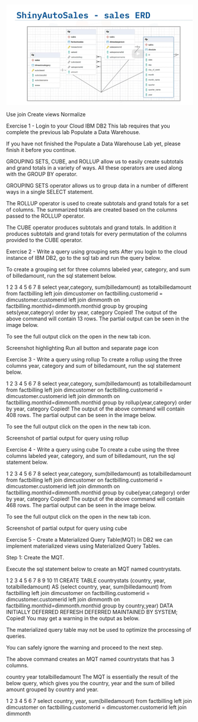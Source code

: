 ![image](./example.png)

Use join
Create views
Normalize

Exercise 1 - Login to your Cloud IBM DB2
This lab requires that you complete the previous lab Populate a Data Warehouse.

If you have not finished the Populate a Data Warehouse Lab yet, please finish it before you continue.

GROUPING SETS, CUBE, and ROLLUP allow us to easily create subtotals and grand totals in a variety of ways. All these operators are used along with the GROUP BY operator.

GROUPING SETS operator allows us to group data in a number of different ways in a single SELECT statement.

The ROLLUP operator is used to create subtotals and grand totals for a set of columns. The summarized totals are created based on the columns passed to the ROLLUP operator.

The CUBE operator produces subtotals and grand totals. In addition it produces subtotals and grand totals for every permutation of the columns provided to the CUBE operator.

Exercise 2 - Write a query using grouping sets
After you login to the cloud instance of IBM DB2, go to the sql tab and run the query below.

To create a grouping set for three columns labeled year, category, and sum of billedamount, run the sql statement below.

1
2
3
4
5
6
7
8
select year,category, sum(billedamount) as totalbilledamount
from factbilling
left join dimcustomer
on factbilling.customerid = dimcustomer.customerid
left join dimmonth
on factbilling.monthid=dimmonth.monthid
group by grouping sets(year,category)
order by year, category
Copied!
The output of the above command will contain 13 rows. The partial output can be seen in the image below.

To see the full output click on the open in the new tab icon.

Screenshot highlighting Run all button and separate page icon

Exercise 3 - Write a query using rollup
To create a rollup using the three columns year, category and sum of billedamount, run the sql statement below.

1
2
3
4
5
6
7
8
select year,category, sum(billedamount) as totalbilledamount
from factbilling
left join dimcustomer
on factbilling.customerid = dimcustomer.customerid
left join dimmonth
on factbilling.monthid=dimmonth.monthid
group by rollup(year,category)
order by year, category
Copied!
The output of the above command will contain 408 rows. The partial output can be seen in the image below.

To see the full output click on the open in the new tab icon.

Screenshot of partial output for query using rollup

Exercise 4 - Write a query using cube
To create a cube using the three columns labeled year, category, and sum of billedamount, run the sql statement below.

1
2
3
4
5
6
7
8
select year,category, sum(billedamount) as totalbilledamount
from factbilling
left join dimcustomer
on factbilling.customerid = dimcustomer.customerid
left join dimmonth
on factbilling.monthid=dimmonth.monthid
group by cube(year,category)
order by year, category
Copied!
The output of the above command will contain 468 rows. The partial output can be seen in the image below.

To see the full output click on the open in the new tab icon.

Screenshot of partial output for query using cube

Exercise 5 - Create a Materialized Query Table(MQT)
In DB2 we can implement materialized views using Materialized Query Tables.

Step 1: Create the MQT.

Execute the sql statement below to create an MQT named countrystats.

1
2
3
4
5
6
7
8
9
10
11
CREATE TABLE countrystats (country, year, totalbilledamount) AS
  (select country, year, sum(billedamount)
from factbilling
left join dimcustomer
on factbilling.customerid = dimcustomer.customerid
left join dimmonth
on factbilling.monthid=dimmonth.monthid
group by country,year)
     DATA INITIALLY DEFERRED
     REFRESH DEFERRED
     MAINTAINED BY SYSTEM;
Copied!
You may get a warning in the output as below.

The materialized query table may not be used to optimize the processing of queries.

You can safely ignore the warning and proceed to the next step.

The above command creates an MQT named countrystats that has 3 columns.

country
year
totalbilledamount
The MQT is essentially the result of the below query, which gives you the country, year and the sum of billed amount grouped by country and year.

1
2
3
4
5
6
7
select country, year, sum(billedamount)
from factbilling
left join dimcustomer
on factbilling.customerid = dimcustomer.customerid
left join dimmonth